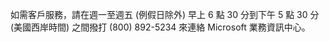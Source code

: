 <Token xmlns:xlink="http://www.w3.org/1999/xlink">如需客戶服務，請在週一至週五 (例假日除外) 早上 6 點 30 分到下午 5 點 30 分 (美國西岸時間) 之間撥打 (800) 892-5234 來連絡 Microsoft 業務資訊中心。</Token>

<!--HONumber=Jul16_HO3-->


